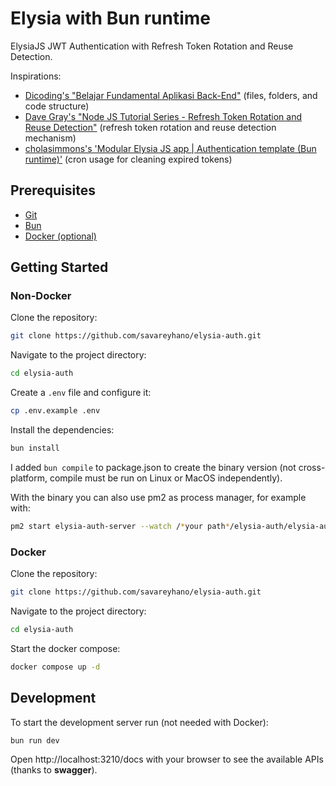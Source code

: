 # Elysia with Bun runtime

ElysiaJS JWT Authentication with Refresh Token Rotation and Reuse Detection.

Inspirations:

- [Dicoding's "Belajar Fundamental Aplikasi Back-End"](https://github.com/dicodingacademy/a271-backend-menengah-labs) (files, folders, and code structure)
- [Dave Gray's "Node JS Tutorial Series - Refresh Token Rotation and Reuse Detection"](https://github.com/gitdagray/refresh_token_rotation) (refresh token rotation and reuse detection mechanism)
- [cholasimmons's 'Modular Elysia JS app | Authentication template (Bun runtime)'](https://github.com/cholasimmons/bun-elysia-modular_auth) (cron usage for cleaning expired tokens)

## Prerequisites

- [Git](https://git-scm.com/downloads)
- [Bun](https://bun.sh/)
- [Docker (optional)](https://www.docker.com/products/docker-desktop/)

## Getting Started

### Non-Docker

Clone the repository:

```bash
git clone https://github.com/savareyhano/elysia-auth.git
```

Navigate to the project directory:

```bash
cd elysia-auth
```

Create a `.env` file and configure it:

```bash
cp .env.example .env
```

Install the dependencies:

```bash
bun install
```

I added `bun compile` to package.json to create the binary version (not cross-platform, compile must be run on Linux or MacOS independently).

With the binary you can also use pm2 as process manager, for example with:

```bash
pm2 start elysia-auth-server --watch /*your path*/elysia-auth/elysia-auth-server
```

### Docker

Clone the repository:

```bash
git clone https://github.com/savareyhano/elysia-auth.git
```

Navigate to the project directory:

```bash
cd elysia-auth
```

Start the docker compose:

```bash
docker compose up -d
```

## Development

To start the development server run (not needed with Docker):

```bash
bun run dev
```

Open http://localhost:3210/docs with your browser to see the available APIs (thanks to **swagger**).
